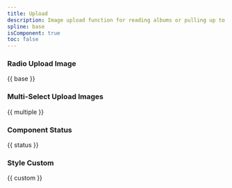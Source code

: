 ```yaml
---
title: Upload
description: Image upload function for reading albums or pulling up to take pictures.
spline: base
isComponent: true
toc: false
---
```


### Radio Upload Image

{{ base }}

### Multi-Select Upload Images

{{ multiple }}

### Component Status

{{ status }}

### Style Custom

{{ custom }}
